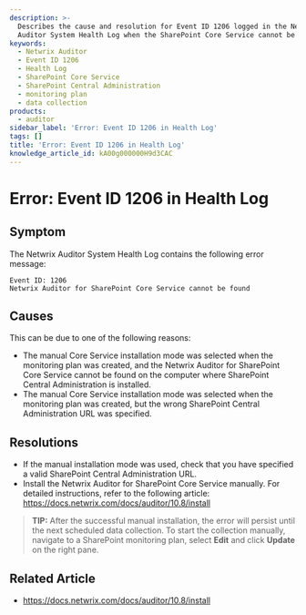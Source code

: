 ```yaml
---
description: >-
  Describes the cause and resolution for Event ID 1206 logged in the Netwrix
  Auditor System Health Log when the SharePoint Core Service cannot be found.
keywords:
  - Netwrix Auditor
  - Event ID 1206
  - Health Log
  - SharePoint Core Service
  - SharePoint Central Administration
  - monitoring plan
  - data collection
products:
  - auditor
sidebar_label: 'Error: Event ID 1206 in Health Log'
tags: []
title: 'Error: Event ID 1206 in Health Log'
knowledge_article_id: kA00g000000H9d3CAC
---
```


# Error: Event ID 1206 in Health Log

## Symptom

The Netwrix Auditor System Health Log contains the following error message:

```
Event ID: 1206 
Netwrix Auditor for SharePoint Core Service cannot be found
```

## Causes

This can be due to one of the following reasons:

- The manual Core Service installation mode was selected when the monitoring plan was created, and the Netwrix Auditor for SharePoint Core Service cannot be found on the computer where SharePoint Central Administration is installed.
- The manual Core Service installation mode was selected when the monitoring plan was created, but the wrong SharePoint Central Administration URL was specified.

## Resolutions

- If the manual installation mode was used, check that you have specified a valid SharePoint Central Administration URL.
- Install the Netwrix Auditor for SharePoint Core Service manually. For detailed instructions, refer to the following article: https://docs.netwrix.com/docs/auditor/10.8/install

> **TIP:** After the successful manual installation, the error will persist until the next scheduled data collection. To start the collection manually, navigate to a SharePoint monitoring plan, select **Edit** and click **Update** on the right pane.

## Related Article

- https://docs.netwrix.com/docs/auditor/10.8/install
